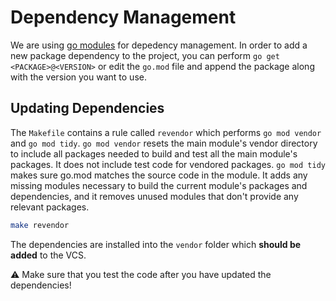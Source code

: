 # Dependency Management

We are using [go modules](https://github.com/golang/go/wiki/Modules) for depedency management.
In order to add a new package dependency to the project, you can perform `go get <PACKAGE>@<VERSION>` or edit the `go.mod` file and append the package along with the version you want to use.

## Updating Dependencies

The `Makefile` contains a rule called `revendor` which performs `go mod vendor` and `go mod tidy`.
`go mod vendor` resets the main module's vendor directory to include all packages needed to build and test all the main module's packages. It does not include test code for vendored packages.
`go mod tidy` makes sure go.mod matches the source code in the module. It adds any missing modules necessary to build the current module's packages and dependencies, and it removes unused modules that don't provide any relevant packages.

```bash
make revendor
```

The dependencies are installed into the `vendor` folder which **should be added** to the VCS.

:warning: Make sure that you test the code after you have updated the dependencies!
